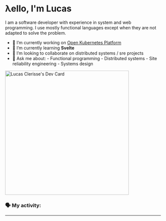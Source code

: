 # λello, I'm Lucas

<div>
  I am a software developer with experience in system and web programming. I use mostly functional languages except when they are not adapted to solve the problem.
</div>

- 🔭 I’m currently working on [Open Kubernetes Platform](https://github.com/open-kubernetes-platform/okp)
- 🌱 I’m currently learning **Svelte**
- 👯 I’m looking to collaborate on distributed systems / sre projects
- 💬 Ask me about:
      - Functional programming
      - Distributed systems
      - Site reliability engineering
      - Systems design

<a href="https://app.daily.dev/lucasclerissepr"><img src="https://api.daily.dev/devcards/325402480c4f457f961748160e6bf6eb.png?r=29p" width="400" alt="Lucas Clerisse's Dev Card"/></a>

### 🗣 My activity:

<!--GITHUB_ACTIVITY:{"rows": 5}-->
---
